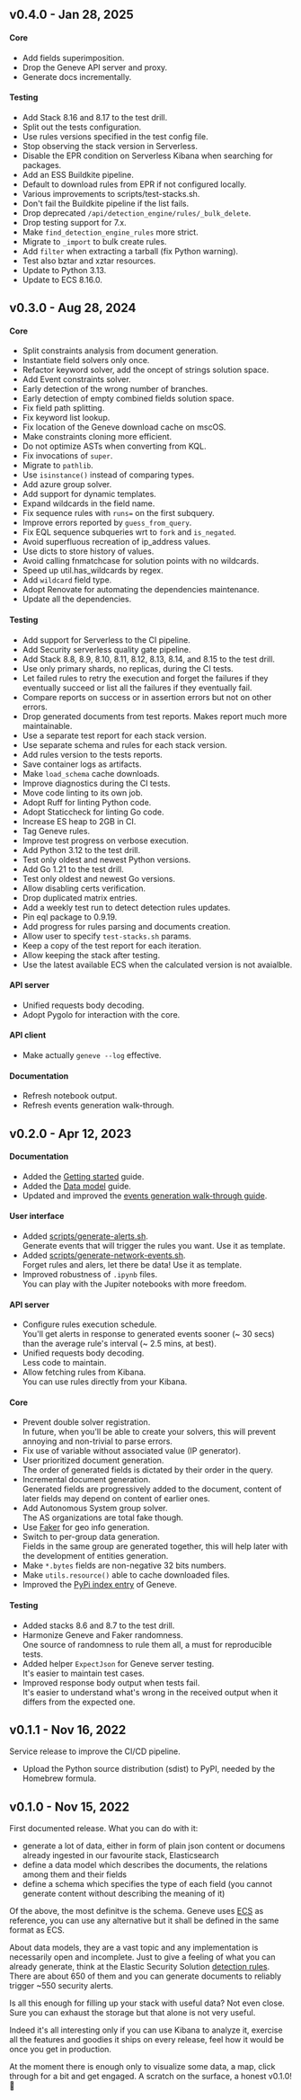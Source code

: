 ## v0.4.0 - Jan 28, 2025

#### Core

* Add fields superimposition.
* Drop the Geneve API server and proxy.
* Generate docs incrementally.

#### Testing

* Add Stack 8.16 and 8.17 to the test drill.
* Split out the tests configuration.
* Use rules versions specified in the test config file.
* Stop observing the stack version in Serverless.
* Disable the EPR condition on Serverless Kibana when searching for packages.
* Add an ESS Buildkite pipeline.
* Default to download rules from EPR if not configured locally.
* Various improvements to scripts/test-stacks.sh.
* Don't fail the Buildkite pipeline if the list fails.
* Drop deprecated `/api/detection_engine/rules/_bulk_delete`.
* Drop testing support for 7.x.
* Make `find_detection_engine_rules` more strict.
* Migrate to `_import` to bulk create rules.
* Add `filter` when extracting a tarball (fix Python warning).
* Test also bztar and xztar resources.
* Update to Python 3.13.
* Update to ECS 8.16.0.

## v0.3.0 - Aug 28, 2024

#### Core

* Split constraints analysis from document generation.
* Instantiate field solvers only once.
* Refactor keyword solver, add the oncept of strings solution space.
* Add Event constraints solver.
* Early detection of the wrong number of branches.
* Early detection of empty combined fields solution space.
* Fix field path splitting.
* Fix keyword list lookup.
* Fix location of the Geneve download cache on mscOS.
* Make constraints cloning more efficient.
* Do not optimize ASTs when converting from KQL.
* Fix invocations of `super`.
* Migrate to `pathlib`.
* Use `isinstance()` instead of comparing types.
* Add azure group solver.
* Add support for dynamic templates.
* Expand wildcards in the field name.
* Fix sequence rules with `runs=` on the first subquery.
* Improve errors reported by `guess_from_query`.
* Fix EQL sequence subqueries wrt to `fork` and `is_negated`.
* Avoid superfluous recreation of ip_address values.
* Use dicts to store history of values.
* Avoid calling fnmatchcase for solution points with no wildcards.
* Speed up util.has_wildcards by regex.
* Add `wildcard` field type.
* Adopt Renovate for automating the dependencies maintenance.
* Update all the dependencies.

#### Testing
* Add support for Serverless to the CI pipeline.
* Add Security serverless quality gate pipeline.
* Add Stack 8.8, 8.9, 8.10, 8.11, 8.12, 8.13, 8.14, and 8.15 to the test drill.
* Use only primary shards, no replicas, during the CI tests.
* Let failed rules to retry the execution and forget the failures if they eventually
  succeed or list all the failures if they eventually fail.
* Compare reports on success or in assertion errors but not on other errors.
* Drop generated documents from test reports.
  Makes report much more maintainable.
* Use a separate test report for each stack version.
* Use separate schema and rules for each stack version.
* Add rules version to the tests reports.
* Save container logs as artifacts.
* Make `load_schema` cache downloads.
* Improve diagnostics during the CI tests.
* Move code linting to its own job.
* Adopt Ruff for linting Python code.
* Adopt Staticcheck for linting Go code.
* Increase ES heap to 2GB in CI.
* Tag Geneve rules.
* Improve test progress on verbose execution.
* Add Python 3.12 to the test drill.
* Test only oldest and newest Python versions.
* Add Go 1.21 to the test drill.
* Test only oldest and newest Go versions.
* Allow disabling certs verification.
* Drop duplicated matrix entries.
* Add a weekly test run to detect detection rules updates.
* Pin eql package to 0.9.19.
* Add progress for rules parsing and documents creation.
* Allow user to specify `test-stacks.sh` params.
* Keep a copy of the test report for each iteration.
* Allow keeping the stack after testing.
* Use the latest available ECS when the calculated version is not avaialble.

#### API server

* Unified requests body decoding.
* Adopt Pygolo for interaction with the core.

#### API client

* Make actually `geneve --log` effective.

#### Documentation

* Refresh notebook output.
* Refresh events generation walk-through.

## v0.2.0 - Apr 12, 2023

#### Documentation

* Added the [Getting started](docs/getting_started.md) guide.
* Added the [Data model](docs/data_model.md) guide.
* Updated and improved the [events generation walk-through guide](docs/events_generation_walk-through.ipynb).

#### User interface

* Added [scripts/generate-alerts.sh](scripts/generate-alerts.sh).  
  Generate events that will trigger the rules you want. Use it as template.
* Added [scripts/generate-network-events.sh](scripts/generate-network-events.sh).  
  Forget rules and alers, let there be data! Use it as template.
* Improved robustness of `.ipynb` files.  
  You can play with the Jupiter notebooks with more freedom.

#### API server

* Configure rules execution schedule.  
  You'll get alerts in response to generated events sooner (~ 30 secs) than the
  average rule's interval (~ 2.5 mins, at best).
* Unified requests body decoding.  
  Less code to maintain.
* Allow fetching rules from Kibana.  
  You can use rules directly from your Kibana.

#### Core

* Prevent double solver registration.  
  In future, when you'll be able to create your solvers, this will prevent
  annoying and non-trivial to parse errors.
* Fix use of variable without associated value (IP generator).
* User prioritized document generation.  
  The order of generated fields is dictated by their order in the query.
* Incremental document generation.  
  Generated fields are progressively added to the document, content of
  later fields may depend on content of earlier ones.
* Add Autonomous System group solver.  
  The AS organizations are total fake though.
* Use [Faker](https://github.com/joke2k/faker) for geo info generation.
* Switch to per-group data generation.  
  Fields in the same group are generated together, this will help later
  with the development of entities generation.
* Make `*.bytes` fields are non-negative 32 bits numbers.
* Make `utils.resource()` able to cache downloaded files.
* Improved the [PyPi index entry](https://pypi.org/project/geneve/) of Geneve.

#### Testing

* Added stacks 8.6 and 8.7 to the test drill.
* Harmonize Geneve and Faker randomness.  
  One source of randomness to rule them all, a must for reproducible tests.
* Added helper `ExpectJson` for Geneve server testing.  
  It's easier to maintain test cases.
* Improved response body output when tests fail.  
  It's easier to understand what's wrong in the received output when it
  differs from the expected one.

## v0.1.1 - Nov 16, 2022

Service release to improve the CI/CD pipeline.

* Upload the Python source distribution (sdist) to PyPI, needed by the Homebrew formula.

## v0.1.0 - Nov 15, 2022

First documented release. What you can do with it:

* generate a lot of data, either in form of plain json content or documens already ingested in our favourite stack, Elasticsearch
* define a data model which describes the documents, the relations among them and their fields
* define a schema which specifies the type of each field (you cannot generate content without describing the meaning of it)

Of the above, the most definitve is the schema. Geneve uses [ECS](https://www.elastic.co/guide/en/ecs/current/index.html) as reference, you can use any alternative but it shall be defined in the same format as ECS.

About data models, they are a vast topic and any implementation is necessarily open and incomplete. Just to give a feeling of what you can already generate, think at the Elastic Security Solution [detection rules](https://www.elastic.co/guide/en/security/current/detection-engine-overview.html). There are about 650 of them and you can generate documents to reliably trigger ~550 security alerts.

Is all this enough for filling up your stack with useful data? Not even close. Sure you can exhaust the storage but that alone is not very useful.

Indeed it's all interesting only if you can use Kibana to analyze it, exercise all the features and goodies it ships on every release, feel how it would be once you get in production.

At the moment there is enough only to visualize some data, a map, click through for a bit and get engaged. A scratch on the surface, a honest v0.1.0! 🎉
